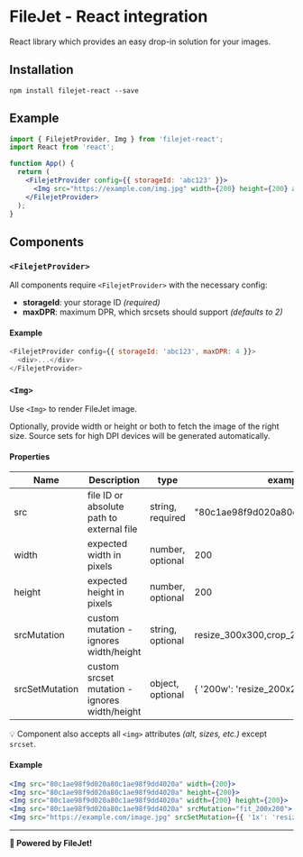 # FileJet - React integration

React library which provides an easy drop-in solution for your images.

## Installation

```
npm install filejet-react --save
```

## Example

```jsx
import { FilejetProvider, Img } from 'filejet-react';
import React from 'react';

function App() {
  return (
    <FilejetProvider config={{ storageId: 'abc123' }}>
      <Img src="https://example.com/img.jpg" width={200} height={200} alt="..." />
    </FilejetProvider>
  );
}
```

## Components

### `<FilejetProvider>`

All components require `<FilejetProvider>` with the necessary config:

- **storageId**: your storage ID _(required)_
- **maxDPR**: maximum DPR, which srcsets should support _(defaults to 2)_

#### Example

```js
<FilejetProvider config={{ storageId: 'abc123', maxDPR: 4 }}>
  <div>...</div>
</FilejetProvider>
```

### `<Img>`

Use `<Img>` to render FileJet image.

Optionally, provide width or height or both to fetch the image of the right size.
Source sets for high DPI devices will be generated automatically.

#### Properties

| Name           | Description                                   | type             | example                            |
| -------------- | --------------------------------------------- | ---------------- | ---------------------------------- |
| src            | file ID or absolute path to external file     | string, required | "80c1ae98f9d020a80c1ae98f9dd4020a" |
| width          | expected width in pixels                      | number, optional | 200                                |
| height         | expected height in pixels                     | number, optional | 200                                |
| srcMutation    | custom mutation - ignores width/height        | string, optional | resize_300x300,crop_200x200_10_10  |
| srcSetMutation | custom srcset mutation - ignores width/height | object, optional | { '200w': 'resize_200x200' }       |

💡 Component also accepts all `<img>` attributes _(alt, sizes, etc.)_ except `srcset`.

#### Example

```jsx
<Img src="80c1ae98f9d020a80c1ae98f9dd4020a" width={200}>
<Img src="80c1ae98f9d020a80c1ae98f9dd4020a" height={200}>
<Img src="80c1ae98f9d020a80c1ae98f9dd4020a" width={200} height={200}>
<Img src="80c1ae98f9d020a80c1ae98f9dd4020a" srcMutation="fit_200x200">
<Img src="https://example.com/image.jpg" srcSetMutation={{ '1x': 'resize_10x10', '2x': 'crop_20x20'}}>
```

<hr>

**🚀 Powered by FileJet!**
